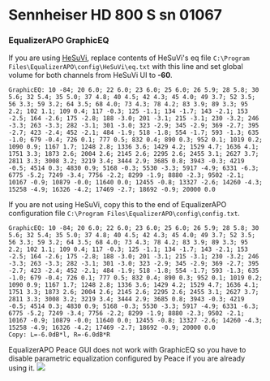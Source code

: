# Sennheiser HD 800 S sn 01067
### EqualizerAPO GraphicEQ
If you are using [HeSuVi](https://sourceforge.net/projects/hesuvi/), replace contents of HeSuVi's eq file `C:\Program Files\EqualizerAPO\config\HeSuVi\eq.txt` with this line and set global volume for both channels from HeSuVi UI to **-60**.
```
GraphicEQ: 10 -84; 20 6.0; 22 6.0; 23 6.0; 25 6.0; 26 5.9; 28 5.8; 30 5.6; 32 5.4; 35 5.0; 37 4.8; 40 4.5; 42 4.3; 45 4.0; 49 3.7; 52 3.5; 56 3.3; 59 3.2; 64 3.5; 68 4.0; 73 4.3; 78 4.2; 83 3.9; 89 3.3; 95 2.2; 102 1.1; 109 0.4; 117 -0.3; 125 -1.1; 134 -1.7; 143 -2.1; 153 -2.5; 164 -2.6; 175 -2.8; 188 -3.0; 201 -3.1; 215 -3.1; 230 -3.2; 246 -3.3; 263 -3.3; 282 -3.1; 301 -3.0; 323 -2.9; 345 -2.9; 369 -2.7; 395 -2.7; 423 -2.4; 452 -2.1; 484 -1.9; 518 -1.8; 554 -1.7; 593 -1.3; 635 -1.0; 679 -0.4; 726 0.1; 777 0.5; 832 0.4; 890 0.3; 952 0.1; 1019 0.2; 1090 0.9; 1167 1.7; 1248 2.8; 1336 3.6; 1429 4.2; 1529 4.7; 1636 4.1; 1751 3.3; 1873 2.6; 2004 2.6; 2145 2.6; 2295 2.6; 2455 3.1; 2627 3.7; 2811 3.3; 3008 3.2; 3219 3.4; 3444 2.9; 3685 0.8; 3943 -0.3; 4219 -0.5; 4514 0.3; 4830 0.9; 5168 -0.3; 5530 -3.3; 5917 -4.9; 6331 -6.3; 6775 -5.2; 7249 -3.4; 7756 -2.2; 8299 -1.9; 8880 -2.3; 9502 -2.1; 10167 -0.9; 10879 -0.0; 11640 0.0; 12455 -0.8; 13327 -2.6; 14260 -4.3; 15258 -4.9; 16326 -4.2; 17469 -2.7; 18692 -0.9; 20000 0.0
```
If you are not using HeSuVi, copy this to the end of EqualizerAPO configuration file `C:\Program Files\EqualizerAPO\config\config.txt`.
```
GraphicEQ: 10 -84; 20 6.0; 22 6.0; 23 6.0; 25 6.0; 26 5.9; 28 5.8; 30 5.6; 32 5.4; 35 5.0; 37 4.8; 40 4.5; 42 4.3; 45 4.0; 49 3.7; 52 3.5; 56 3.3; 59 3.2; 64 3.5; 68 4.0; 73 4.3; 78 4.2; 83 3.9; 89 3.3; 95 2.2; 102 1.1; 109 0.4; 117 -0.3; 125 -1.1; 134 -1.7; 143 -2.1; 153 -2.5; 164 -2.6; 175 -2.8; 188 -3.0; 201 -3.1; 215 -3.1; 230 -3.2; 246 -3.3; 263 -3.3; 282 -3.1; 301 -3.0; 323 -2.9; 345 -2.9; 369 -2.7; 395 -2.7; 423 -2.4; 452 -2.1; 484 -1.9; 518 -1.8; 554 -1.7; 593 -1.3; 635 -1.0; 679 -0.4; 726 0.1; 777 0.5; 832 0.4; 890 0.3; 952 0.1; 1019 0.2; 1090 0.9; 1167 1.7; 1248 2.8; 1336 3.6; 1429 4.2; 1529 4.7; 1636 4.1; 1751 3.3; 1873 2.6; 2004 2.6; 2145 2.6; 2295 2.6; 2455 3.1; 2627 3.7; 2811 3.3; 3008 3.2; 3219 3.4; 3444 2.9; 3685 0.8; 3943 -0.3; 4219 -0.5; 4514 0.3; 4830 0.9; 5168 -0.3; 5530 -3.3; 5917 -4.9; 6331 -6.3; 6775 -5.2; 7249 -3.4; 7756 -2.2; 8299 -1.9; 8880 -2.3; 9502 -2.1; 10167 -0.9; 10879 -0.0; 11640 0.0; 12455 -0.8; 13327 -2.6; 14260 -4.3; 15258 -4.9; 16326 -4.2; 17469 -2.7; 18692 -0.9; 20000 0.0
Copy: L=-6.0dB*l, R=-6.0dB*R
```
EqualizerAPO Peace GUI does not work with GraphicEQ so you have to disable parametric equalization configured by Peace if you are already using it.
![](https://raw.githubusercontent.com/jaakkopasanen/AutoEq/master/results/Sonoma%20Model%20One/innerfidelity/onear/Sennheiser%20HD%20800%20S%20sn%2001067/Sennheiser%20HD%20800%20S%20sn%2001067.png)
